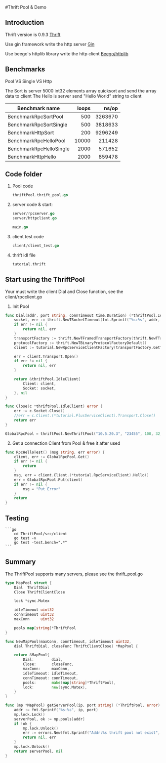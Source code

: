 #Thrift Pool & Demo

## Introduction

Thrift version is 0.9.3 [Thrift](https://github.com/apache/thrift)

Use gin framework write the http server [Gin](https://github.com/gin-gonic/gin)

Use beego's httplib library write the http client [Beego/httplib](https://github.com/astaxie/beego/tree/master/httplib)


## Benchmarks

Pool VS Single VS Http

The Sort is server 5000 int32 elements array quicksort and send the array data to client
The Hello is server send "Hello World" string to client

Benchmark name                  | loops     | ns/op
--------------------------------|----------:|----------:
BenchmarkRpcSortPool            |  500      | 3263670
BenchmarkRpcSortSingle          |  500      | 3818633
BenchmarkHttpSort               |  200      | 9296249
BenchmarkRpcHelloPool           |  10000    | 211428
BenchmarkRpcHelloSingle         |   2000    | 571652
BenchmarkHttpHello              |   2000    | 859478


## Code folder

1. Pool code
    ```go
    thriftPool.thrift_pool.go
    ```

2. server code & start:

    ```go
    server/rpcserver.go
    server/httpclient.go

    main.go
    ```

3. client test code

    ```go
    client/client_test.go
    ```

4. thrift idl file
    ```go
    tutorial.thrift
    ```

## Start using the ThriftPool

Your must write the client Dial and Close function, see the client/rpcclient.go

1. Init Pool

```go
func Dial(addr, port string, connTimeout time.Duration) (*thriftPool.IdleClient, error) {
    socket, err := thrift.NewTSocketTimeout(fmt.Sprintf("%s:%s", addr, port), connTimeout)
    if err != nil {
        return nil, err
    }
    transportFactory := thrift.NewTFramedTransportFactory(thrift.NewTTransportFactory())
    protocolFactory := thrift.NewTBinaryProtocolFactoryDefault()
    client := tutorial.NewRpcServiceClientFactory(transportFactory.GetTransport(socket), protocolFactory)

    err = client.Transport.Open()
    if err != nil {
        return nil, err
    }

    return &thriftPool.IdleClient{
        Client: client,
        Socket: socket,
    }, nil
}

func Close(c *thriftPool.IdleClient) error {
    err := c.Socket.Close()
    //err = c.Client.(*tutorial.PlusServiceClient).Transport.Close()
    return err
}

GlobalRpcPool = thriftPool.NewThriftPool("10.5.20.3", "23455", 100, 32, 600, Dial, Close)
```

2. Get a connection Client from Pool & free it after used

```go
func RpcHelloTest() (msg string, err error) {
    client, err := GlobalRpcPool.Get()
    if err != nil {
        return
    }
    msg, err = client.Client.(*tutorial.RpcServiceClient).Hello()
    err = GlobalRpcPool.Put(client)
    if err != nil {
        msg = "Put Error"
    }
    return
}
```

## Testing

    ```go
        cd ThriftPool/src/client
        go test -v
        go test -test.bench=".*"
    ```

## Summary

The ThriftPool supports many servers, please see the thrift_pool.go

```go
type MapPool struct {
    Dial  ThriftDial
    Close ThriftClientClose

    lock *sync.Mutex

    idleTimeout uint32
    connTimeout uint32
    maxConn     uint32

    pools map[string]*ThriftPool
}

func NewMapPool(maxConn, connTimeout, idleTimeout uint32,
    dial ThriftDial, closeFunc ThriftClientClose) *MapPool {

    return &MapPool{
        Dial:        dial,
        Close:       closeFunc,
        maxConn:     maxConn,
        idleTimeout: idleTimeout,
        connTimeout: connTimeout,
        pools:       make(map[string]*ThriftPool),
        lock:        new(sync.Mutex),
    }
}

func (mp *MapPool) getServerPool(ip, port string) (*ThriftPool, error) {
    addr := fmt.Sprintf("%s:%s", ip, port)
    mp.lock.Lock()
    serverPool, ok := mp.pools[addr]
    if !ok {
        mp.lock.Unlock()
        err := errors.New(fmt.Sprintf("Addr:%s thrift pool not exist", addr))
        return nil, err
    }
    mp.lock.Unlock()
    return serverPool, nil
}
```
